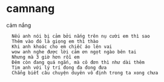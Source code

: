 # camnang
cảm nắng

      Nếu anh nói bị cảm bởi nắng trên nụ cười em thì sao
      Thêm vào đó là giọng em thì thào
      Khi anh khoác cho em chiếc áo lên vai
      wow anh nghe được lời cảm ơn ngọt ngào bên tai
      Nhưng mà 3 giờ hơn rồi em
      Đêm còn đang quá ngắn, mà cô đơn thì như dài thêm
      Tim anh với lý trí đong đa đong đưa
      Chẳng biết câu chuyện duyên vô định trong ta xong chưa
